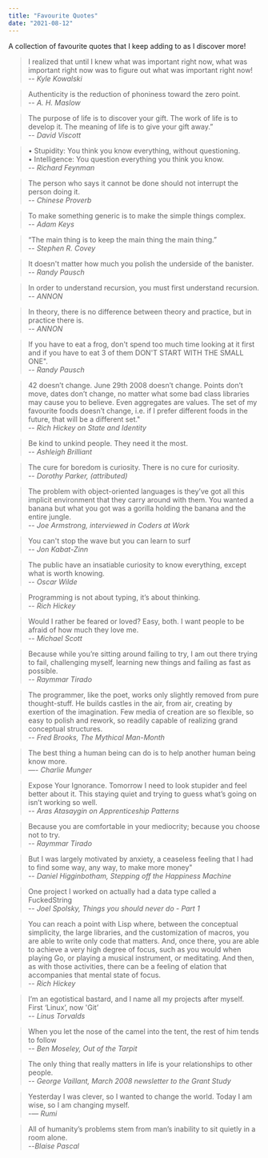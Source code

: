 ```yaml
---
title: "Favourite Quotes"
date: "2021-08-12"
---
```


A collection of favourite quotes that I keep adding to as I discover more!

<!-- end -->

> I realized that until I knew what was important right now, what was important
> right now was to figure out what was important right now!
> <br/>-- <cite>Kyle Kowalski</cite>

> Authenticity is the reduction of phoniness toward the zero point.
> <br/>-- <cite>A. H. Maslow</cite>

> The purpose of life is to discover your gift. The work of life is to develop
> it. The meaning of life is to give your gift away.”
> <br/>-- <cite>David Viscott</cite>

> • Stupidity: You think you know everything, without questioning.<br/>
> • Intelligence: You question everything you think you know.
> <br/>-- <cite>Richard Feynman</cite>

> The person who says it cannot be done should not interrupt the person doing
> it.
> <br/>-- <cite>Chinese Proverb</cite>

> To make something generic is to make the simple things complex.
> <br/>-- <cite>Adam Keys</cite>

> “The main thing is to keep the main thing the main thing.”
> <br/>-- <cite>Stephen R. Covey</cite>

> It doesn't matter how much you polish the underside of the banister.
> <br/>-- <cite>Randy Pausch</cite>

> In order to understand recursion, you must first understand recursion.
> <br/>-- <cite>ANNON</cite>

> In theory, there is no difference between theory and practice, but in practice
> there is.
> <br/>-- <cite>ANNON</cite>

> If you have to eat a frog, don't spend too much time looking at it first and
> if you have to eat 3 of them DON'T START WITH THE SMALL ONE". <br/>--
> <cite>Randy Pausch</cite>

> 42 doesn’t change. June 29th 2008 doesn’t change. Points don’t move, dates don’t change, no matter what some bad class libraries may cause you to believe. Even aggregates are values. The set of my favourite foods doesn’t change, i.e. if I prefer different foods in the future, that will be a different set."
> <br/>-- <cite>Rich Hickey on State and Identity</cite>

> Be kind to unkind people. They need it the most.
> <br/>-- <cite>Ashleigh Brilliant</cite>

> The cure for boredom is curiosity. There is no cure for curiosity.
> <br/>-- <cite>Dorothy Parker, (attributed)</cite>

> The problem with object-oriented languages is they’ve got all this implicit environment that they carry around with them. You wanted a banana but what you got was a gorilla holding the banana and the entire jungle.
> <br/>-- <cite>Joe Armstrong, interviewed in Coders at Work</cite>

> You can't stop the wave but you can learn to surf
> <br/>-- <cite>Jon Kabat-Zinn</cite>

> The public have an insatiable curiosity to know everything, except what is
> worth knowing. <br/>-- <cite>Oscar Wilde</cite>

> Programming is not about typing, it’s about thinking.
> <br/>-- <cite>Rich Hickey</cite>

> Would I rather be feared or loved? Easy, both. I want people to be afraid of how much they love me.
> <br/>-- <cite> Michael Scott</cite>

> Because while you’re sitting around failing to try, I am out there trying to fail, challenging myself, learning new things and failing as fast as possible.
> <br/>-- <cite>Raymmar Tirado</cite>

> The programmer, like the poet, works only slightly removed from pure thought-stuff. He builds castles in the air, from air, creating by exertion of the imagination. Few media of creation are so flexible, so easy to polish and rework, so readily capable of realizing grand conceptual structures.
> <br/>-- <cite>Fred Brooks, The Mythical Man-Month</cite>

> The best thing a human being can do is to help another human being know more.
> <br/>—- <cite>Charlie Munger</cite>

> Expose Your Ignorance. Tomorrow I need to look stupider and feel better about it. This staying quiet and trying to guess what’s going on isn’t working so well.
> <br/>-- <cite>Aras Atasaygin on Apprenticeship Patterns</cite>

> Because you are comfortable in your mediocrity; because you choose not to try.
> <br/>-- <cite>Raymmar Tirado</cite>

> But I was largely motivated by anxiety, a ceaseless feeling that I had to find some way, any way, to make more money"
> <br/>-- <cite>Daniel Higginbotham, Stepping off the Happiness Machine</cite>

> One project I worked on actually had a data type called a FuckedString
> <br/>-- <cite>Joel Spolsky, Things you should never do - Part 1</cite>

> You can reach a point with Lisp where, between the conceptual simplicity, the large libraries, and the customization of macros, you are able to write only code that matters. And, once there, you are able to achieve a very high degree of focus, such as you would when playing Go, or playing a musical instrument, or meditating. And then, as with those activities, there can be a feeling of elation that accompanies that mental state of focus.
> <br/>-- <cite>Rich Hickey</cite>

> I’m an egotistical bastard, and I name all my projects after myself. First ‘Linux’, now 'Git’
> <br/>-- <cite>Linus Torvalds</cite>

> When you let the nose of the camel into the tent, the rest of him tends to follow
> <br/>-- <cite>Ben Moseley, Out of the Tarpit</cite>

> The only thing that really matters in life is your relationships to other people.
> <br/>-- <cite>George Vaillant, March 2008 newsletter to the Grant Study</cite>

> Yesterday I was clever, so I wanted to change the world. Today I am wise, so I
> am changing myself. <br/>-— <cite>Rumi</cite>

> All of humanity’s problems stem from man’s inability to sit quietly in a room
> alone. <br/>--<cite>Blaise Pascal</cite>
